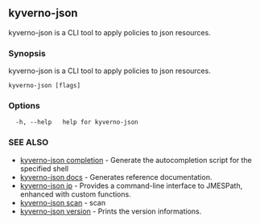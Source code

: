## kyverno-json

kyverno-json is a CLI tool to apply policies to json resources.

### Synopsis

kyverno-json is a CLI tool to apply policies to json resources.


```
kyverno-json [flags]
```

### Options

```
  -h, --help   help for kyverno-json
```

### SEE ALSO

* [kyverno-json completion](kyverno-json_completion.md)	 - Generate the autocompletion script for the specified shell
* [kyverno-json docs](kyverno-json_docs.md)	 - Generates reference documentation.
* [kyverno-json jp](kyverno-json_jp.md)	 - Provides a command-line interface to JMESPath, enhanced with custom functions.
* [kyverno-json scan](kyverno-json_scan.md)	 - scan
* [kyverno-json version](kyverno-json_version.md)	 - Prints the version informations.

